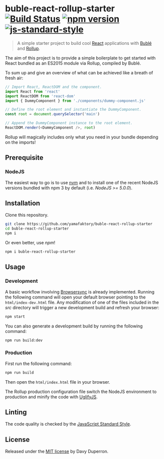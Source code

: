 # buble-react-rollup-starter [![Build Status](https://travis-ci.org/yamafaktory/buble-react-rollup-starter.svg?branch=master)](https://travis-ci.org/yamafaktory/buble-react-rollup-starter) [![npm version](https://img.shields.io/npm/v/buble-react-rollup-starter.svg?style=flat)](https://www.npmjs.com/package/buble-react-rollup-starter) [![js-standard-style](https://img.shields.io/badge/code%20style-standard-brightgreen.svg)](http://standardjs.com/)

> A simple starter project to build cool [React](https://facebook.github.io/react/) applications with [Bublé](https://buble.surge.sh/guide/) and [Rollup](http://rollupjs.org/).

The aim of this project is to provide a simple boilerplate to get started with React bundled as an ES2015 module via Rollup, compiled by Bublé.

To sum up and give an overview of what can be achieved like a breath of fresh air:

```JavaScript
// Import React, ReactDOM and the component.
import React from 'react'
import ReactDOM from 'react-dom'
import { DummyComponent } from './components/dummy-component.js'

// Define the root element and instantiate the DummyComponent.
const root = document.querySelector('main')

// Append the DummyComponent instance to the root element.
ReactDOM.render(<DummyComponent />, root)
```

Rollup will magically includes only what you need in your bundle depending on the imports!

## Prerequisite

### NodeJS

The easiest way to go is to use [nvm](https://github.com/creationix/nvm) and to install one of the recent NodeJS versions bundled with npm 3 by default (i.e. *NodeJS >= 5.0.0*).

## Installation

Clone this repository.

```bash
git clone https://github.com/yamafaktory/buble-react-rollup-starter
cd buble-react-rollup-starter
npm i
```

Or even better, use *npm*!

```bash
npm i buble-react-rollup-starter
```

## Usage

### Development

A basic workflow involving [Browsersync](https://www.browsersync.io/) is already implemented. Running the following command will open your default browser pointing to the `html/index-dev.html` file. Any modification of one of the files included in the *src* directory will trigger a new development build and refresh your browser:

```bash
npm start
```

You can also generate a development build by running the following command:

```bash
npm run build:dev
```

### Production

First run the following command:

```bash
npm run build
```

Then open the `html/index.html` file in your browser.

The Rollup production configuration file switch the NodeJS environment to production and minify the code with [UglifyJS](http://lisperator.net/uglifyjs/).

## Linting

The code quality is checked by the [JavaScript Standard Style](http://standardjs.com/).

## License

Released under the [MIT license](https://opensource.org/licenses/MIT) by Davy Duperron.
